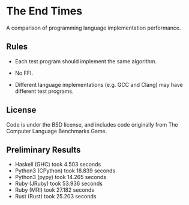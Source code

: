 # The End Times

A comparison of programming language implementation performance.

## Rules

* Each test program should implement the same algorithm.

* No FFI.

* Different language implementations (e.g. GCC and Clang) may have
  different test programs.

## License

Code is under the BSD license, and includes code originally from The
Computer Language Benchmarks Game.

## Preliminary Results

* Haskell (GHC) took 4.503 seconds
* Python3 (CPython) took 18.839 seconds
* Python3 (pypy) took 14.265 seconds
* Ruby (JRuby) took 53.936 seconds
* Ruby (MRI) took 27.182 seconds
* Rust (Rust) took 25.203 seconds
